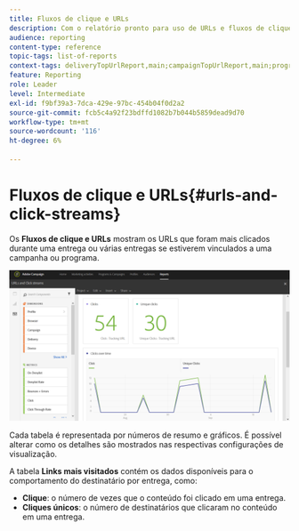 ```yaml
---
title: Fluxos de clique e URLs
description: Com o relatório pronto para uso de URLs e fluxos de clique, saiba mais sobre o sucesso dos URLs em seus deliveries.
audience: reporting
content-type: reference
topic-tags: list-of-reports
context-tags: deliveryTopUrlReport,main;campaignTopUrlReport,main;programTopUrlReport,main
feature: Reporting
role: Leader
level: Intermediate
exl-id: f9bf39a3-7dca-429e-97bc-454b04f0d2a2
source-git-commit: fcb5c4a92f23bdffd1082b7b044b5859dead9d70
workflow-type: tm+mt
source-wordcount: '116'
ht-degree: 6%

---
```


# Fluxos de clique e URLs{#urls-and-click-streams}

Os **Fluxos de clique e URLs** mostram os URLs que foram mais clicados durante uma entrega ou várias entregas se estiverem vinculados a uma campanha ou programa.

![](assets/delivery_reports_8.png)

Cada tabela é representada por números de resumo e gráficos. É possível alterar como os detalhes são mostrados nas respectivas configurações de visualização.

A tabela **Links mais visitados** contém os dados disponíveis para o comportamento do destinatário por entrega, como:

* **Clique**: o número de vezes que o conteúdo foi clicado em uma entrega.
* **Cliques únicos**: o número de destinatários que clicaram no conteúdo em uma entrega.
